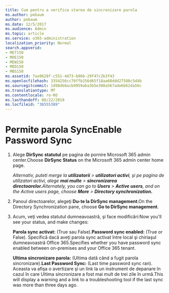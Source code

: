 ```yaml
---
title: Cum pentru a verifica starea de sincronizare parola
ms.author: pebaum
author: pebaum
ms.date: 12/5/2017
ms.audience: Admin
ms.topic: article
ms.service: o365-administration
localization_priority: Normal
search.appverid:
- MET150
- MOE150
- MEW150
- MED150
- MBS150
ms.assetid: 7aa9628f-c551-4d73-b966-29f47c2b3f43
ms.openlocfilehash: 3354256cc70ffb256d65f18aa68ddd27588c5d4b
ms.sourcegitcommit: 1d98db8acb9959aba3b5e308a567ade6b62da56c
ms.translationtype: MT
ms.contentlocale: ro-RO
ms.lasthandoff: 08/22/2019
ms.locfileid: "36555389"
---
```

# <a name="enable-password-sync"></a><span data-ttu-id="36814-102">Permite parola Sync</span><span class="sxs-lookup"><span data-stu-id="36814-102">Enable Password Sync</span></span>

1.  <span data-ttu-id="36814-103">Alege **DirSync statutul** pe pagina de pornire Microsoft 365 admin center.</span><span class="sxs-lookup"><span data-stu-id="36814-103">Choose **DirSync Status** on the Microsoft 365 admin center home page.</span></span> 
    
     <span data-ttu-id="36814-104">*Alternativ, puteti merge la **utilizatorii** \> **utilizatori activi**, şi pe pagina de utilizatori activi, alege **mai multe** \> **sincronizarea directoarelor.***</span><span class="sxs-lookup"><span data-stu-id="36814-104">*Alternately, you can go to **Users** \> **Active users**, and on the Active users page, choose **More** \> **Directory synchronization.***</span></span> 
    
2. <span data-ttu-id="36814-105">Panoul directoarelor, alegeţi **Du-te la DirSync management**.</span><span class="sxs-lookup"><span data-stu-id="36814-105">On the Directory Synchronization pane, choose **Go to DirSync management**.</span></span> 
    
3. <span data-ttu-id="36814-106">Acum, veţi vedea statutul dumneavoastră, şi face modificări:</span><span class="sxs-lookup"><span data-stu-id="36814-106">Now you'll see your status, and make changes:</span></span>
    
    <span data-ttu-id="36814-107">**Parola sync activat:** (True sau False).</span><span class="sxs-lookup"><span data-stu-id="36814-107">**Password sync enabled:** (True or False).</span></span> <span data-ttu-id="36814-108">Specifică dacă aveţi parola sync activat între local şi chiriaşul dumneavoastră Office 365.</span><span class="sxs-lookup"><span data-stu-id="36814-108">Specifies whether you have password sync enabled between on-premises and your Office 365 tenant.</span></span> 
    
    <span data-ttu-id="36814-109">**Ultima sincronizare parola:** (Ultima dată când a fugit parola sincronizare).</span><span class="sxs-lookup"><span data-stu-id="36814-109">**Last Password Sync:** (Last time password sync ran).</span></span> <span data-ttu-id="36814-110">Aceasta va afişa o avertizare şi un link la un instrument de depanare în cazul în care Ultima sincronizare a fost mai mult de trei zile în urmă.</span><span class="sxs-lookup"><span data-stu-id="36814-110">This will display a warning and a link to a troubleshooting tool if the last sync was more than three days ago.</span></span> 
    

